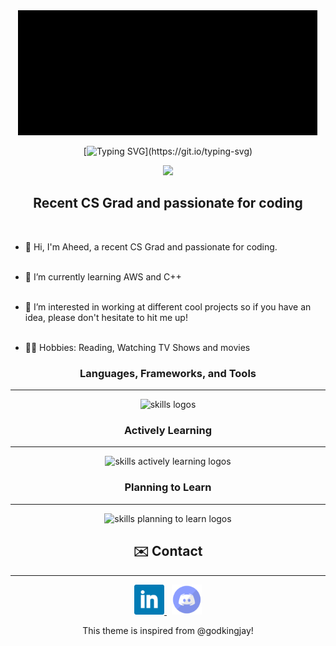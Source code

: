 <div align="center">
<img src="./assets/coding.gif" alt="Banner" width="480"/>
    
[![Typing SVG](https://readme-typing-svg.demolab.com?font=Fira+Code&size=19&pause=1000&random=false&width=435&lines=%F0%9F%91%8B+I'm+Aheed+and+welcome+to+my+GitHub!)](https://git.io/typing-svg)

[//]: # (<div align="center">)

[//]: # (  <p><b>Profile Views</b></p>)

[//]: # (  <img src="https://profile-counter.glitch.me/aheedshah/count.svg" alt="Profile Views" />)

[//]: # (</div>)

![](https://komarev.com/ghpvc/?username=aheedshah&style=flat-square)

</div>

<h2 align="center">Recent CS Grad and passionate for coding</h2><br>

-   👋 Hi, I'm Aheed, a recent CS Grad and passionate for coding. <br><br>

-   🌳 I’m currently learning AWS and C++ <br><br>

-   👀 I’m interested in working at different cool projects so if you have an idea, please don't hesitate to hit me up! <br><br>

-   💆‍♂️ Hobbies: Reading, Watching TV Shows and movies <br>

<div align="center">
    <h3> <strong> Languages, Frameworks, and Tools </strong></h3><hr>
    <img src="https://skillicons.dev/icons?i=git,github,githubactions,nodejs,html,css,express,sass,tailwind,js,ts,react,java,py,firebase,mongodb,mysql,postman,gitlab,idea,mysql,vscode" alt="skills logos" />
    <br>
    <h3> <strong> Actively Learning </strong></h3><hr>
    <img src="https://skillicons.dev/icons?i=cpp,aws" alt="skills actively learning logos">
    <br>
    <h3> <strong> Planning to Learn </strong></h3><hr>
    <img src="https://skillicons.dev/icons?i=docker,graphql,kubernetes" alt="skills planning to learn logos">
</div>

<div align="center">
  <h2 align="center">✉️ Contact</h2>
<hr>
  <a href="https://www.linkedin.com/in/aheedshah/" target="_blank">
    <img src="./assets/linkedin.png" width="48px" alt="LinkedIn"/>
  </a>
  &nbsp
  <a href="https://discord.com/users/aheedshah" target="_blank">
    <img src="./assets/discord.png" width="48px" alt="Discord"/>
  </a>
</div>

<p align="center">This theme is inspired from @godkingjay!</p>